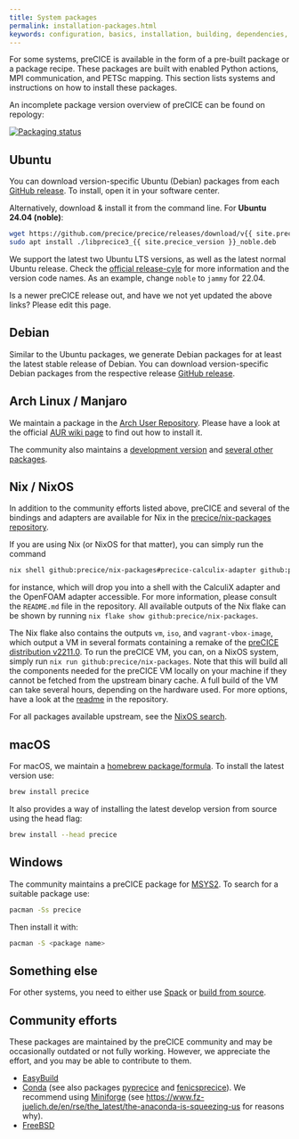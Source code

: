 ```yaml
---
title: System packages
permalink: installation-packages.html
keywords: configuration, basics, installation, building, dependencies, spack
---
```


For some systems, preCICE is available in the form of a pre-built package or a package recipe.
These packages are built with enabled Python actions, MPI communication, and PETSc mapping.
This section lists systems and instructions on how to install these packages.

An incomplete package version overview of preCICE can be found on repology:

[![Packaging status](https://repology.org/badge/vertical-allrepos/precice.svg?header=&columns=2&exclude_sources=site)](https://repology.org/project/precice/versions)

## Ubuntu

You can download version-specific Ubuntu (Debian) packages from each [GitHub release](https://github.com/precice/precice/releases/latest).
To install, open it in your software center.

Alternatively, download & install it from the command line. For **Ubuntu 24.04 (noble)**:

```bash
wget https://github.com/precice/precice/releases/download/v{{ site.precice_version }}/libprecice3_{{ site.precice_version }}_noble.deb
sudo apt install ./libprecice3_{{ site.precice_version }}_noble.deb
```

We support the latest two Ubuntu LTS versions, as well as the latest normal Ubuntu release.
Check the [official release-cyle](https://ubuntu.com/about/release-cycle) for more information and the version code names.
As an example, change `noble` to `jammy` for 22.04.

Is a newer preCICE release out, and have we not yet updated the above links? Please edit this page.

## Debian

Similar to the Ubuntu packages, we generate Debian packages for at least the latest stable release of Debian.
You can download version-specific Debian packages from the respective release [GitHub release](https://github.com/precice/precice/releases/latest).

## Arch Linux / Manjaro

We maintain a package in the [Arch User Repository](https://aur.archlinux.org/packages/precice/).
Please have a look at the official [AUR wiki page](https://wiki.archlinux.org/index.php/Arch_User_Repository) to find out how to install it.

The community also maintains a [development version](https://aur.archlinux.org/packages/precice-git) and [several other packages](https://aur.archlinux.org/packages?&K=precice).

## Nix / NixOS

In addition to the community efforts listed above, preCICE and several of the bindings and adapters are available for Nix in the [precice/nix-packages repository](https://github.com/precice/nix-packages/).

If you are using Nix (or NixOS for that matter), you can simply run the command

```sh
nix shell github:precice/nix-packages#precice-calculix-adapter github:precice/nix-packages#precice-openfoam-adapter
```

for instance, which will drop you into a shell with the CalculiX adapter and the OpenFOAM adapter accessible.
For more information, please consult the `README.md` file in the repository.
All available outputs of the Nix flake can be shown by running `nix flake show github:precice/nix-packages`.

The Nix flake also contains the outputs `vm`, `iso`, and `vagrant-vbox-image`, which output a VM in several formats containing a remake of the [preCICE distribution v2211.0](installation-vm.html).
To run the preCICE VM, you can, on a NixOS system, simply run `nix run github:precice/nix-packages`.
Note that this will build all the components needed for the preCICE VM locally on your machine if they cannot be fetched from the upstream binary cache.
A full build of the VM can take several hours, depending on the hardware used.
For more options, have a look at the [readme](https://github.com/precice/nix-packages#readme) in the repository.

For all packages available upstream, see the [NixOS search](https://search.nixos.org/packages?channel=unstable&from=0&size=50&sort=relevance&query=precice).

## macOS

For macOS, we maintain a [homebrew package/formula](https://formulae.brew.sh/formula/precice).
To install the latest version use:

```bash
brew install precice
```

It also provides a way of installing the latest develop version from source using the head flag:

```bash
brew install --head precice
```

## Windows

The community maintains a preCICE package for [MSYS2](https://packages.msys2.org/base/mingw-w64-precice).
To search for a suitable package use:

```bash
pacman -Ss precice
```

Then install it with:

```bash
pacman -S <package name>
```

## Something else

For other systems, you need to either use [Spack](installation-spack.html) or [build from source](installation-source-preparation.html).

## Community efforts

These packages are maintained by the preCICE community and may be occasionally outdated or not fully working.
However, we appreciate the effort, and you may be able to contribute to them.

- [EasyBuild](https://github.com/easybuilders/easybuild-easyconfigs/tree/develop/easybuild/easyconfigs/p/preCICE)
- [Conda](https://github.com/conda-forge/precice-feedstock) (see also packages [pyprecice](https://github.com/conda-forge/pyprecice-feedstock) and [fenicsprecice](https://github.com/conda-forge/fenicsprecice-feedstock)). We recommend using [Miniforge](https://conda-forge.org/download/) (see https://www.fz-juelich.de/en/rse/the_latest/the-anaconda-is-squeezing-us for reasons why).
- [FreeBSD](https://www.freshports.org/science/precice)
